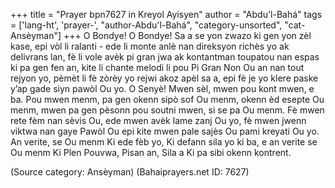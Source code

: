 +++
title = "Prayer bpn7627 in Kreyol Ayisyen"
author = "Abdu'l-Bahá"
tags = ['lang-ht', 'prayer-', "author-Abdu'l-Bahá", "category-unsorted", "cat-Ansèyman"]
+++
O Bondye! O Bondye! Sa a se yon zwazo ki gen yon zèl kase, epi vòl li ralanti - ede li monte anlè nan direksyon richès yo ak delivrans lan, fè li vole avèk pi gran jwa ak kontantman toupatou nan espas ki pa gen fen an, kite li chante melodi li pou Pi Gran Non Ou an nan tout rejyon yo, pèmèt li fè zòrèy yo rejwi akoz apèl sa a, epi fè je yo klere paske y’ap gade siyn pawòl Ou yo. 
O Senyè! Mwen sèl, mwen pou kont mwen, e ba. Pou mwen menm, pa gen okenn sipò sof Ou menm, okenn èd esepte Ou menm, mwen pa gen pèsonn pou soutni mwen, si se pa Ou menm. Fè mwen rete fèm nan sèvis Ou, ede mwen avèk lame zanj Ou yo, fè mwen jwenn viktwa nan gaye Pawòl Ou epi kite mwen pale sajès Ou pami kreyati Ou yo. An verite, se Ou menm Ki ede fèb yo, Ki defann sila yo ki ba, e an verite se Ou menm Ki Plen Pouvwa, Pisan an, Sila a Ki pa sibi okenn kontrent.

(Source category: Ansèyman)
(Bahaiprayers.net ID: 7627)
